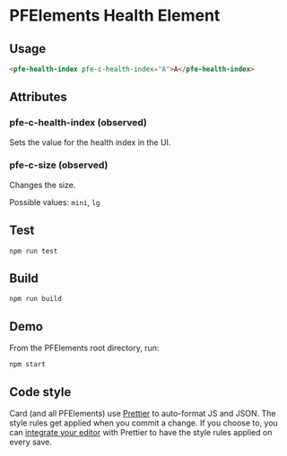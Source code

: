 # PFElements Health Element

## Usage

```html
<pfe-health-index pfe-c-health-index="A">A</pfe-health-index>
```

## Attributes

### pfe-c-health-index (observed)

Sets the value for the health index in the UI.

### pfe-c-size (observed)

Changes the size.

Possible values: `mini`, `lg`

## Test

    npm run test

## Build

    npm run build

## Demo

From the PFElements root directory, run:

    npm start

## Code style

Card (and all PFElements) use [Prettier][prettier] to auto-format JS and JSON. The style rules get applied when you commit a change. If you choose to, you can [integrate your editor][prettier-ed] with Prettier to have the style rules applied on every save.

[prettier]: https://github.com/prettier/prettier/
[prettier-ed]: https://prettier.io/docs/en/editors.html
[web-component-tester]: https://github.com/Polymer/web-component-tester
